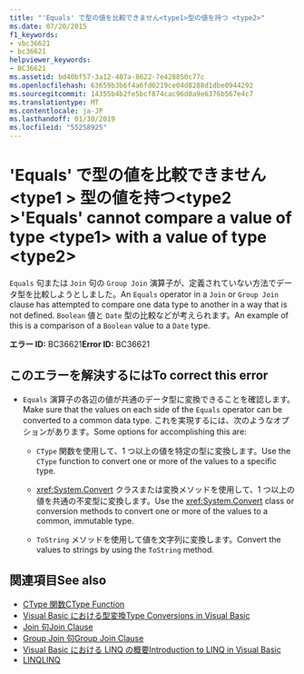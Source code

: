 ```yaml
---
title: "'Equals' で型の値を比較できません<type1>型の値を持つ <type2>"
ms.date: 07/20/2015
f1_keywords:
- vbc36621
- bc36621
helpviewer_keywords:
- BC36621
ms.assetid: bd40bf57-3a12-407a-8622-7e428850c77c
ms.openlocfilehash: 63659b3b6f4a6fd0219ce04d8288d1dbe0944292
ms.sourcegitcommit: 14355b4b2fe5bcf874cac96d0a9e6376b567e4c7
ms.translationtype: MT
ms.contentlocale: ja-JP
ms.lasthandoff: 01/30/2019
ms.locfileid: "55258925"
---
```

# <a name="equals-cannot-compare-a-value-of-type-type1-with-a-value-of-type-type2"></a><span data-ttu-id="8a6b7-102">'Equals' で型の値を比較できません\<type1 > 型の値を持つ\<type2 ></span><span class="sxs-lookup"><span data-stu-id="8a6b7-102">'Equals' cannot compare a value of type \<type1> with a value of type \<type2></span></span>
<span data-ttu-id="8a6b7-103">`Equals` 句または `Join` 句の `Group Join` 演算子が、定義されていない方法でデータ型を比較しようとしました。</span><span class="sxs-lookup"><span data-stu-id="8a6b7-103">An `Equals` operator in a `Join` or `Group Join` clause has attempted to compare one data type to another in a way that is not defined.</span></span> <span data-ttu-id="8a6b7-104">`Boolean` 値と `Date` 型の比較などが考えられます。</span><span class="sxs-lookup"><span data-stu-id="8a6b7-104">An example of this is a comparison of a `Boolean` value to a `Date` type.</span></span>  
  
 <span data-ttu-id="8a6b7-105">**エラー ID:** BC36621</span><span class="sxs-lookup"><span data-stu-id="8a6b7-105">**Error ID:** BC36621</span></span>  
  
## <a name="to-correct-this-error"></a><span data-ttu-id="8a6b7-106">このエラーを解決するには</span><span class="sxs-lookup"><span data-stu-id="8a6b7-106">To correct this error</span></span>  
  
-   <span data-ttu-id="8a6b7-107">`Equals` 演算子の各辺の値が共通のデータ型に変換できることを確認します。</span><span class="sxs-lookup"><span data-stu-id="8a6b7-107">Make sure that the values on each side of the `Equals` operator can be converted to a common data type.</span></span> <span data-ttu-id="8a6b7-108">これを実現するには、次のようなオプションがあります。</span><span class="sxs-lookup"><span data-stu-id="8a6b7-108">Some options for accomplishing this are:</span></span>  
  
    -   <span data-ttu-id="8a6b7-109">`CType` 関数を使用して、1 つ以上の値を特定の型に変換します。</span><span class="sxs-lookup"><span data-stu-id="8a6b7-109">Use the `CType` function to convert one or more of the values to a specific type.</span></span>  
  
    -   <span data-ttu-id="8a6b7-110"><xref:System.Convert> クラスまたは変換メソッドを使用して、1 つ以上の値を共通の不変型に変換します。</span><span class="sxs-lookup"><span data-stu-id="8a6b7-110">Use the <xref:System.Convert> class or conversion methods to convert one or more of the values to a common, immutable type.</span></span>  
  
    -   <span data-ttu-id="8a6b7-111">`ToString` メソッドを使用して値を文字列に変換します。</span><span class="sxs-lookup"><span data-stu-id="8a6b7-111">Convert the values to strings by using the `ToString` method.</span></span>  
  
## <a name="see-also"></a><span data-ttu-id="8a6b7-112">関連項目</span><span class="sxs-lookup"><span data-stu-id="8a6b7-112">See also</span></span>
- [<span data-ttu-id="8a6b7-113">CType 関数</span><span class="sxs-lookup"><span data-stu-id="8a6b7-113">CType Function</span></span>](../../visual-basic/language-reference/functions/ctype-function.md)
- [<span data-ttu-id="8a6b7-114">Visual Basic における型変換</span><span class="sxs-lookup"><span data-stu-id="8a6b7-114">Type Conversions in Visual Basic</span></span>](../../visual-basic/programming-guide/language-features/data-types/type-conversions.md)
- [<span data-ttu-id="8a6b7-115">Join 句</span><span class="sxs-lookup"><span data-stu-id="8a6b7-115">Join Clause</span></span>](../../visual-basic/language-reference/queries/join-clause.md)
- [<span data-ttu-id="8a6b7-116">Group Join 句</span><span class="sxs-lookup"><span data-stu-id="8a6b7-116">Group Join Clause</span></span>](../../visual-basic/language-reference/queries/group-join-clause.md)
- [<span data-ttu-id="8a6b7-117">Visual Basic における LINQ の概要</span><span class="sxs-lookup"><span data-stu-id="8a6b7-117">Introduction to LINQ in Visual Basic</span></span>](../../visual-basic/programming-guide/language-features/linq/introduction-to-linq.md)
- [<span data-ttu-id="8a6b7-118">LINQ</span><span class="sxs-lookup"><span data-stu-id="8a6b7-118">LINQ</span></span>](../../visual-basic/programming-guide/language-features/linq/index.md)
